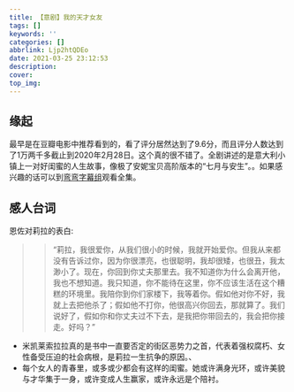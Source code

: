 ```yaml
---
title: 【意剧】我的天才女友
tags: []
keywords: ''
categories: []
abbrlink: Ljp2htQDEo
date: 2021-03-25 23:12:53
description:
cover:
top_img:
---
```



## 缘起

最早是在豆瓣电影中推荐看到的，看了评分居然达到了9.6分，而且评分人数达到了1万两千多截止到2020年2月28日。这个真的很不错了。全剧讲述的是意大利小镇上一对好闺蜜的人生故事，像极了安妮宝贝高阶版本的“七月与安生”。。如果感兴趣的话可以到[弯弯字幕组](http://wanwansub.com/info/343)观看全集。

## 感人台词

恩佐对莉拉的表白:
>> “莉拉，我很爱你，从我们很小的时候，我就开始爱你。但我从来都没有告诉过你，因为你很漂亮，也很聪明，我却很矮，也很丑，我太渺小了。现在，你回到你丈夫那里去。我不知道你为什么会离开他，我也不想知道。我只知道，你不能待在这里，你不应该生活在这个糟糕的环境里。我陪你到你们家楼下，我等着你。假如他对你不好，我就上去把他杀了；假如他不打你，他很高兴你回去，那就算了。我们说好了，假如你和你丈夫过不下去，是我把你带回去的，我会把你接走。好吗？”

- 米凯莱索拉拉真的是书中一直要否定的街区恶势力之首，代表着强权腐朽、女性备受压迫的社会病根，是莉拉一生抗争的原因。、
- 每个女人的青春里，或多或少都会有这样的闺蜜。她或许满身光环，或许美貌与才华集于一身，或许变成人生赢家，或许永远是个陪衬。
